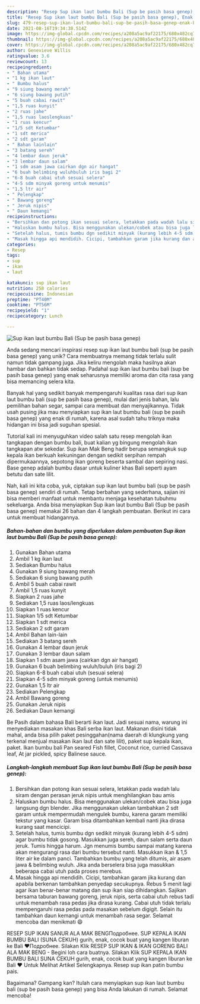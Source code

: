 ```yaml
---
description: "Resep Sup ikan laut bumbu Bali (Sup be pasih basa genep), Enak Banget"
title: "Resep Sup ikan laut bumbu Bali (Sup be pasih basa genep), Enak Banget"
slug: 479-resep-sup-ikan-laut-bumbu-bali-sup-be-pasih-basa-genep-enak-banget
date: 2021-08-16T19:34:38.514Z
image: https://img-global.cpcdn.com/recipes/a208a5ac9af22175/680x482cq70/sup-ikan-laut-bumbu-bali-sup-be-pasih-basa-genep-foto-resep-utama.jpg
thumbnail: https://img-global.cpcdn.com/recipes/a208a5ac9af22175/680x482cq70/sup-ikan-laut-bumbu-bali-sup-be-pasih-basa-genep-foto-resep-utama.jpg
cover: https://img-global.cpcdn.com/recipes/a208a5ac9af22175/680x482cq70/sup-ikan-laut-bumbu-bali-sup-be-pasih-basa-genep-foto-resep-utama.jpg
author: Genevieve Willis
ratingvalue: 3.6
reviewcount: 13
recipeingredient:
- " Bahan utama"
- "1 kg ikan laut"
- " Bumbu halus"
- "9 siung bawang merah"
- "6 siung bawang putih"
- "5 buah cabai rawit"
- "1,5 ruas kunyit"
- "2 ruas jahe"
- "1,5 ruas laoslengkuas"
- "1 ruas kencur"
- "1/5 sdt Ketumbar"
- "1 sdt merica"
- "2 sdt garam"
- " Bahan lainlain"
- "3 batang sereh"
- "4 lembar daun jeruk"
- "3 lembar daun salam"
- "1 sdm asam jawa cairkan dgn air hangat"
- "6 buah belimbing wuluhbuluh iris bagi 2"
- "6-8 buah cabai utuh sesuai selera"
- "4-5 sdm minyak goreng untuk menumis"
- "1,5 ltr air"
- " Pelengkap"
- " Bawang goreng"
- " Jeruk nipis"
- " Daun kemangi"
recipeinstructions:
- "Bersihkan dan potong ikan sesuai selera, letakkan pada wadah lalu siram dengan perasan jeruk nipis untuk menghilangkan bau amis"
- "Haluskan bumbu halus. Bisa menggunakan ulekan/cobek atau bisa juga langsung dgn blender. Jika menggunakan ulekan tambahkan 2 sdt garam untuk mempermudah mengulek bumbu, karena garam memiliki tekstur yang kasar. Garam bisa ditambahkan kembali nanti jika dirasa kurang saat mencicipi."
- "Setelah halus, tumis bumbu dgn sedikit minyak (kurang lebih 4-5 sdm) agar bumbu tidak gosong. Masukkan juga sereh, daun salam serta daun jeruk. Tumis hingga harum. Jgn menumis bumbu sampai matang karena akan mengurangi rasa dari bumbu tersebut nanti. Masukkan ikan &amp; 1,5 liter air ke dalam panci. Tambahkan bumbu yang telah ditumis, air asam jawa &amp; belimbing wuluh. Jika anda berselera bisa juga masukkan beberapa cabai utuh pada proses merebus."
- "Masak hingga api mendidih. Cicipi, tambahkan garam jika kurang dan apabila berkenan tambahkan penyedap secukupnya. Rebus 5 menit lagi agar ikan benar-benar matang dan sup ikan siap dihidangkan. Sajikan bersama taburan bawang goreng, jeruk nipis, serta cabai utuh rebus tadi untuk menambah rasa pedas jika dirasa kurang. Cabai utuh tidak terlalu mempengaruhi rasa pedas pada masakan sebelum digigit. Selain itu tambahkan daun kemangi untuk menambah rasa segar. Selamat mencoba dan menikmati 😄"
categories:
- Resep
tags:
- sup
- ikan
- laut

katakunci: sup ikan laut 
nutrition: 258 calories
recipecuisine: Indonesian
preptime: "PT40M"
cooktime: "PT56M"
recipeyield: "1"
recipecategory: Lunch

---
```



![Sup ikan laut bumbu Bali (Sup be pasih basa genep)](https://img-global.cpcdn.com/recipes/a208a5ac9af22175/680x482cq70/sup-ikan-laut-bumbu-bali-sup-be-pasih-basa-genep-foto-resep-utama.jpg)

Anda sedang mencari inspirasi resep sup ikan laut bumbu bali (sup be pasih basa genep) yang unik? Cara membuatnya memang tidak terlalu sulit namun tidak gampang juga. Jika keliru mengolah maka hasilnya akan hambar dan bahkan tidak sedap. Padahal sup ikan laut bumbu bali (sup be pasih basa genep) yang enak seharusnya memiliki aroma dan cita rasa yang bisa memancing selera kita.

Banyak hal yang sedikit banyak mempengaruhi kualitas rasa dari sup ikan laut bumbu bali (sup be pasih basa genep), mulai dari jenis bahan, lalu pemilihan bahan segar, sampai cara membuat dan menyajikannya. Tidak usah pusing jika mau menyiapkan sup ikan laut bumbu bali (sup be pasih basa genep) yang enak di rumah, karena asal sudah tahu triknya maka hidangan ini bisa jadi suguhan spesial.

Tutorial kali ini menyuguhkan video salah satu resep mengolah ikan tangkapan dengan bumbu bali, buat kalian yg bingung mengolah ikan tangkapan atw sekedar. Sup ikan Mak Beng hadir berupa semangkuk sup kepala ikan berkuah kekuningan dengan sedikit serpihan rempah dipermukaannya, sepotong ikan goreng beserta sambal dan sepiring nasi. Base genep adalah bumbu dasar untuk kuliner khas Bali seperti ayam betutu dan sate lilit.


Nah, kali ini kita coba, yuk, ciptakan sup ikan laut bumbu bali (sup be pasih basa genep) sendiri di rumah. Tetap berbahan yang sederhana, sajian ini bisa memberi manfaat untuk membantu menjaga kesehatan tubuhmu sekeluarga. Anda bisa menyiapkan Sup ikan laut bumbu Bali (Sup be pasih basa genep) memakai 26 bahan dan 4 langkah pembuatan. Berikut ini cara untuk membuat hidangannya.

<!--inarticleads1-->

##### Bahan-bahan dan bumbu yang diperlukan dalam pembuatan Sup ikan laut bumbu Bali (Sup be pasih basa genep):

1. Gunakan  Bahan utama
1. Ambil 1 kg ikan laut
1. Sediakan  Bumbu halus
1. Gunakan 9 siung bawang merah
1. Sediakan 6 siung bawang putih
1. Ambil 5 buah cabai rawit
1. Ambil 1,5 ruas kunyit
1. Siapkan 2 ruas jahe
1. Sediakan 1,5 ruas laos/lengkuas
1. Siapkan 1 ruas kencur
1. Siapkan 1/5 sdt Ketumbar
1. Siapkan 1 sdt merica
1. Sediakan 2 sdt garam
1. Ambil  Bahan lain-lain
1. Sediakan 3 batang sereh
1. Gunakan 4 lembar daun jeruk
1. Gunakan 3 lembar daun salam
1. Siapkan 1 sdm asam jawa (cairkan dgn air hangat)
1. Gunakan 6 buah belimbing wuluh/buluh (iris bagi 2)
1. Siapkan 6-8 buah cabai utuh (sesuai selera)
1. Siapkan 4-5 sdm minyak goreng (untuk menumis)
1. Gunakan 1,5 ltr air
1. Sediakan  Pelengkap
1. Ambil  Bawang goreng
1. Gunakan  Jeruk nipis
1. Sediakan  Daun kemangi


Be Pasih dalam bahasa Bali berarti ikan laut. Jadi sesuai nama, warung ini menyediakan masakan khas Bali serba ikan laut. Makanan disini tidak mahal, anda bisa pilih paket pesinggahan(nama daerah di klungkung yang terkenal menjual masakan ikan laut dan sate lilit), paket sup kepala ikan, paket. Ikan bumbu bali Pan seared Fish fillet, Coconut rice, curried Cassava leaf, At jar pickled, spicy Balinese sauce. 

<!--inarticleads2-->

##### Langkah-langkah membuat Sup ikan laut bumbu Bali (Sup be pasih basa genep):

1. Bersihkan dan potong ikan sesuai selera, letakkan pada wadah lalu siram dengan perasan jeruk nipis untuk menghilangkan bau amis
1. Haluskan bumbu halus. Bisa menggunakan ulekan/cobek atau bisa juga langsung dgn blender. Jika menggunakan ulekan tambahkan 2 sdt garam untuk mempermudah mengulek bumbu, karena garam memiliki tekstur yang kasar. Garam bisa ditambahkan kembali nanti jika dirasa kurang saat mencicipi.
1. Setelah halus, tumis bumbu dgn sedikit minyak (kurang lebih 4-5 sdm) agar bumbu tidak gosong. Masukkan juga sereh, daun salam serta daun jeruk. Tumis hingga harum. Jgn menumis bumbu sampai matang karena akan mengurangi rasa dari bumbu tersebut nanti. Masukkan ikan &amp; 1,5 liter air ke dalam panci. Tambahkan bumbu yang telah ditumis, air asam jawa &amp; belimbing wuluh. Jika anda berselera bisa juga masukkan beberapa cabai utuh pada proses merebus.
1. Masak hingga api mendidih. Cicipi, tambahkan garam jika kurang dan apabila berkenan tambahkan penyedap secukupnya. Rebus 5 menit lagi agar ikan benar-benar matang dan sup ikan siap dihidangkan. Sajikan bersama taburan bawang goreng, jeruk nipis, serta cabai utuh rebus tadi untuk menambah rasa pedas jika dirasa kurang. Cabai utuh tidak terlalu mempengaruhi rasa pedas pada masakan sebelum digigit. Selain itu tambahkan daun kemangi untuk menambah rasa segar. Selamat mencoba dan menikmati 😄


RESEP SUP IKAN SANUR ALA MAK BENGПодробнее. SUP KEPALA IKAN BUMBU BALI (SUNA CEKUH) gurih, enak, cocok buat yang kangen liburan ke Bali ❤️Подробнее. Silakan Klik RESEP SUP IKAN &amp; IKAN GORENG BALI ALA MAK BENG - Begini loh cara buatnya. Silakan Klik SUP KEPALA IKAN BUMBU BALI SUNA CEKUH gurih, enak, cocok buat yang kangen liburan ke Bali ❤️ Untuk Melihat Artikel Selengkapnya. Resep sup ikan patin bumbu pais. 

Bagaimana? Gampang kan? Itulah cara menyiapkan sup ikan laut bumbu bali (sup be pasih basa genep) yang bisa Anda lakukan di rumah. Selamat mencoba!

